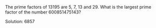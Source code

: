 The prime factors of 13195 are 5, 7, 13 and 29.
What is the largest prime factor of the number 600851475143?

Solution: 6857